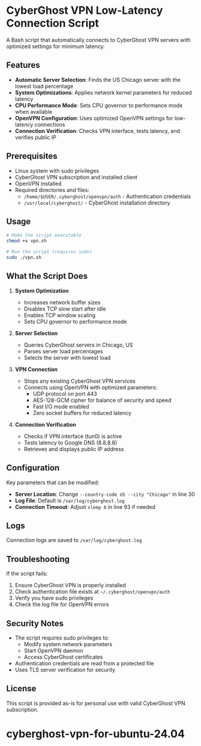 # CyberGhost VPN Low-Latency Connection Script

A Bash script that automatically connects to CyberGhost VPN servers with optimized settings for minimum latency.

## Features

- **Automatic Server Selection**: Finds the US Chicago server with the lowest load percentage
- **System Optimizations**: Applies network kernel parameters for reduced latency
- **CPU Performance Mode**: Sets CPU governor to performance mode when available
- **OpenVPN Configuration**: Uses optimized OpenVPN settings for low-latency connections
- **Connection Verification**: Checks VPN interface, tests latency, and verifies public IP

## Prerequisites

- Linux system with sudo privileges
- CyberGhost VPN subscription and installed client
- OpenVPN installed
- Required directories and files:
  - `/home/$USER/.cyberghost/openvpn/auth` - Authentication credentials
  - `/usr/local/cyberghost/` - CyberGhost installation directory

## Usage

```bash
# Make the script executable
chmod +x vpn.sh

# Run the script (requires sudo)
sudo ./vpn.sh
```

## What the Script Does

1. **System Optimization**
   - Increases network buffer sizes
   - Disables TCP slow start after idle
   - Enables TCP window scaling
   - Sets CPU governor to performance mode

2. **Server Selection**
   - Queries CyberGhost servers in Chicago, US
   - Parses server load percentages
   - Selects the server with lowest load

3. **VPN Connection**
   - Stops any existing CyberGhost VPN services
   - Connects using OpenVPN with optimized parameters:
     - UDP protocol on port 443
     - AES-128-GCM cipher for balance of security and speed
     - Fast I/O mode enabled
     - Zero socket buffers for reduced latency

4. **Connection Verification**
   - Checks if VPN interface (tun0) is active
   - Tests latency to Google DNS (8.8.8.8)
   - Retrieves and displays public IP address

## Configuration

Key parameters that can be modified:

- **Server Location**: Change `--country-code US --city "Chicago"` in line 30
- **Log File**: Default is `/var/log/cyberghost.log`
- **Connection Timeout**: Adjust `sleep 8` in line 93 if needed

## Logs

Connection logs are saved to `/var/log/cyberghost.log`

## Troubleshooting

If the script fails:

1. Ensure CyberGhost VPN is properly installed
2. Check authentication file exists at `~/.cyberghost/openvpn/auth`
3. Verify you have sudo privileges
4. Check the log file for OpenVPN errors

## Security Notes

- The script requires sudo privileges to:
  - Modify system network parameters
  - Start OpenVPN daemon
  - Access CyberGhost certificates
- Authentication credentials are read from a protected file
- Uses TLS server verification for security

## License

This script is provided as-is for personal use with valid CyberGhost VPN subscription.
# cyberghost-vpn-for-ubuntu-24.04
